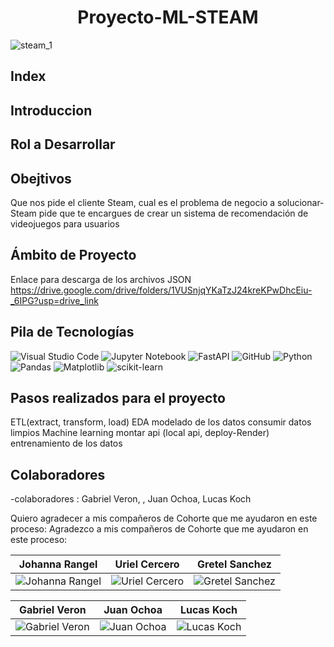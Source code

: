 <h1 align="center"> Proyecto-ML-STEAM </h1>

![steam_1](https://github.com/Frombini/Proyecto-ML-STEAM/assets/137807368/5bc892bc-8922-4490-ae9d-619258565383)

## Index

## Introduccion

## Rol a Desarrollar

## Obejtivos

Que nos pide el cliente Steam, cual es el problema de negocio a solucionar-  Steam pide que te encargues de crear un sistema de recomendación de videojuegos para usuarios

## Ámbito de Proyecto
Enlace para descarga de los archivos JSON
https://drive.google.com/drive/folders/1VUSnjqYKaTzJ24kreKPwDhcEiu-_6IPG?usp=drive_link


## Pila de Tecnologías

![Visual Studio Code](https://img.shields.io/badge/Visual%20Studio%20Code-0078d7.svg?style=for-the-badge&logo=visual-studio-code&logoColor=white)
![Jupyter Notebook](https://img.shields.io/badge/jupyter-%23FA0F00.svg?style=for-the-badge&logo=jupyter&logoColor=white)
![FastAPI](https://img.shields.io/badge/FastAPI-005571?style=for-the-badge&logo=fastapi)
![GitHub](https://img.shields.io/badge/github-%23121011.svg?style=for-the-badge&logo=github&logoColor=white)
![Python](https://img.shields.io/badge/python-3670A0?style=for-the-badge&logo=python&logoColor=ffdd54)
![Pandas](https://img.shields.io/badge/pandas-%23150458.svg?style=for-the-badge&logo=pandas&logoColor=white)
![Matplotlib](https://img.shields.io/badge/Matplotlib-%23ffffff.svg?style=for-the-badge&logo=Matplotlib&logoColor=black)
![scikit-learn](https://img.shields.io/badge/scikit--learn-%23F7931E.svg?style=for-the-badge&logo=scikit-learn&logoColor=white)


## Pasos realizados para el proyecto
ETL(extract, transform, load)
EDA
modelado de los datos
consumir datos limpios
Machine learning
montar api (local api, deploy-Render)
entrenamiento de los datos

## Colaboradores
-colaboradores : Gabriel Veron, , Juan Ochoa, Lucas Koch

Quiero agradecer a mis compañeros de Cohorte que me ayudaron en este proceso:
Agradezco a mis compañeros de Cohorte que me ayudaron en este proceso:

| Johanna Rangel | Uriel Cercero | Gretel Sanchez |
| --- | --- | --- |
| ![Johanna Rangel](https://avatars.githubusercontent.com/JohannaRangel) | ![Uriel Cercero](https://avatars.githubusercontent.com/u/137807368?v=4) | ![Gretel Sanchez](https://avatars.githubusercontent.com/u/120042696?v=4) |

| Gabriel Veron | Juan Ochoa | Lucas Koch |
| --- | --- | --- |
| ![Gabriel Veron](https://avatars.githubusercontent.com/JohannaRangel) | ![Juan Ochoa](https://avatars.githubusercontent.com/u/137807368?v=4) | ![Lucas Koch](https://avatars.githubusercontent.com/u/120042696?v=4) |





